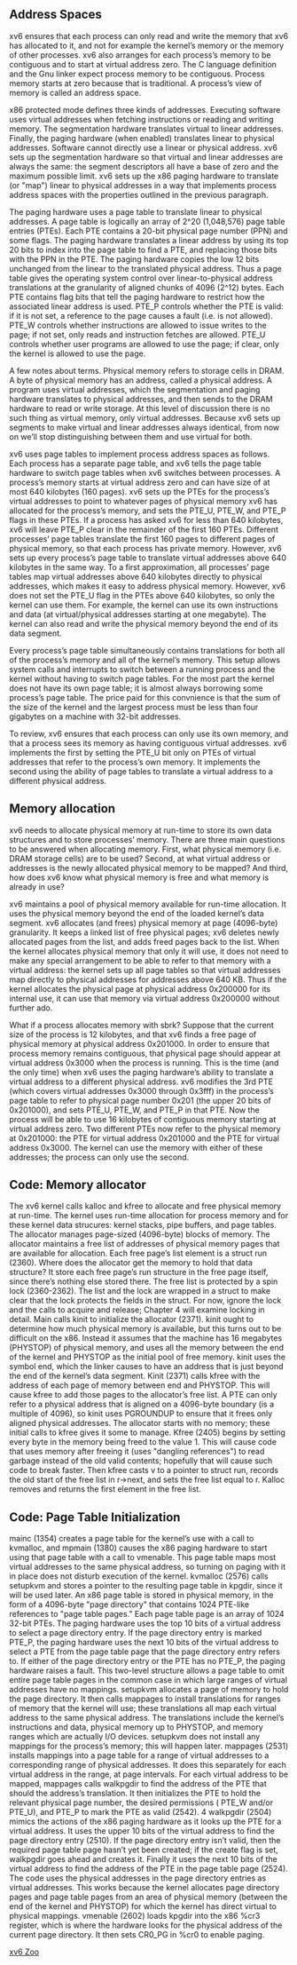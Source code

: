 ## Address Spaces

xv6 ensures that each process can only read and write the memory that xv6 has allocated to it, and not for example the kernel’s memory or the memory of other processes. xv6 also arranges for each process’s memory to be contiguous and to start at virtual address zero. The C language definition and the Gnu linker expect process memory to be contiguous. Process memory starts at zero because that is traditional. A process’s view of memory is called an address space.

x86 protected mode defines three kinds of addresses. Executing software uses virtual addresses when fetching instructions or reading and writing memory. The segmentation hardware translates virtual to linear addresses. Finally, the paging hardware (when enabled) translates linear to physical addresses. Software cannot directly use a linear or physical address. xv6 sets up the segmentation hardware so that virtual and linear addresses are always the same: the segment descriptors all have a base of zero and the maximum possible limit. xv6 sets up the x86 paging hardware to translate (or "map") linear to physical addresses in a way that implements process address spaces with the properties outlined in the previous paragraph.

The paging hardware uses a page table to translate linear to physical addresses. A page table is logically an array of 2^20 (1,048,576) page table entries (PTEs). Each PTE contains a 20-bit physical page number (PPN) and some flags. The paging hardware translates a linear address by using its top 20 bits to index into the page table to find a PTE, and replacing those bits with the PPN in the PTE. The paging hardware copies the low 12 bits unchanged from the linear to the translated physical address. Thus a page table gives the operating system control over linear-to-physical address translations at the granularity of aligned chunks of 4096 (2^12) bytes.
Each PTE contains flag bits that tell the paging hardware to restrict how the associated linear address is used. PTE_P controls whether the PTE is valid: if it is not set,
a reference to the page causes a fault (i.e. is not allowed). PTE_W controls whether instructions are allowed to issue writes to the page; if not set, only reads and instruction fetches are allowed. PTE_U controls whether user programs are allowed to use the page; if clear, only the kernel is allowed to use the page.

A few notes about terms. Physical memory refers to storage cells in DRAM. A byte of physical memory has an address, called a physical address. A program uses virtual addresses, which the segmentation and paging hardware translates to physical addresses, and then sends to the DRAM hardware to read or write storage. At this level of discussion there is no such thing as virtual memory, only virtual addresses. Because xv6 sets up segments to make virtual and linear addresses always identical, from now on we’ll stop distinguishing between them and use virtual for both.

xv6 uses page tables to implement process address spaces as follows. Each process has a separate page table, and xv6 tells the page table hardware to switch page tables when xv6 switches between processes. A process’s memory starts at virtual address zero and can have size of at most 640 kilobytes (160 pages). xv6 sets up the PTEs for the process’s virtual addresses to point to whatever pages of physical memory xv6 has allocated for the process’s memory, and sets the PTE_U, PTE_W, and PTE_P flags in these PTEs. If a process has asked xv6 for less than 640 kilobytes, xv6 will leave PTE_P clear in the remainder of the first 160 PTEs.
Different processes’ page tables translate the first 160 pages to different pages of physical memory, so that each process has private memory. However, xv6 sets up every process’s page table to translate virtual addresses above 640 kilobytes in the same way. To a first approximation, all processes’ page tables map virtual addresses above 640 kilobytes directly to physical addresses, which makes it easy to address physical memory. However, xv6 does not set the PTE_U flag in the PTEs above 640 kilobytes, so only the kernel can use them. For example, the kernel can use its own instructions and data (at virtual/physical addresses starting at one megabyte). The kernel can also read and write the physical memory beyond the end of its data segment.

Every process’s page table simultaneously contains translations for both all of the process’s memory and all of the kernel’s memory. This setup allows system calls and interrupts to switch between a running process and the kernel without having to switch page tables. For the most part the kernel does not have its own page table; it is almost always borrowing some process’s page table. The price paid for this convnience is that the sum of the size of the kernel and the largest process must be less than four gigabytes on a machine with 32-bit addresses.

To review, xv6 ensures that each process can only use its own memory, and that a process sees its memory as having contiguous virtual addresses. xv6 implements the first by setting the PTE_U bit only on PTEs of virtual addresses that refer to the process’s own memory. It implements the second using the ability of page tables to translate a virtual address to a different physical address.

## Memory allocation

xv6 needs to allocate physical memory at run-time to store its own data structures and to store processes’ memory. There are three main questions to be answered
when allocating memory. First, what physical memory (i.e. DRAM storage cells) are to be used? Second, at what virtual address or addresses is the newly allocated physical memory to be mapped? And third, how does xv6 know what physical memory is free and what memory is already in use?

xv6 maintains a pool of physical memory available for run-time allocation. It uses the physical memory beyond the end of the loaded kernel’s data segment. xv6 allocates (and frees) physical memory at page (4096-byte) granularity. It keeps a linked list of free physical pages; xv6 deletes newly allocated pages from the list, and adds freed pages back to the list.
When the kernel allocates physical memory that only it will use, it does not need to make any special arrangement to be able to refer to that memory with a virtual address: the kernel sets up all page tables so that virtual addresses map directly to physical addresses for addresses above 640 KB. Thus if the kernel allocates the physical page at physical address 0x200000 for its internal use, it can use that memory via virtual address 0x200000 without further ado.

What if a process allocates memory with sbrk? Suppose that the current size of the process is 12 kilobytes, and that xv6 finds a free page of physical memory at physical address 0x201000. In order to ensure that process memory remains contiguous, that physical page should appear at virtual address 0x3000 when the process is running. This is the time (and the only time) when xv6 uses the paging hardware’s ability to translate a virtual address to a different physical address. xv6 modifies the 3rd PTE (which covers virtual addresses 0x3000 through 0x3fff) in the process’s page table to refer to physical page number 0x201 (the upper 20 bits of 0x201000), and sets PTE_U, PTE_W, and PTE_P in that PTE. Now the process will be able to use 16 kilobytes of contiguous memory starting at virtual address zero. Two different PTEs now refer to the physical memory at 0x201000: the PTE for virtual address 0x201000 and the PTE for virtual address 0x3000. The kernel can use the memory with either of these addresses; the process can only use the second.

## Code: Memory allocator

The xv6 kernel calls kalloc and kfree to allocate and free physical memory at run-time. The kernel uses run-time allocation for process memory and for these kernel data strucures: kernel stacks, pipe buffers, and page tables. The allocator manages page-sized (4096-byte) blocks of memory.
The allocator maintains a free list of addresses of physical memory pages that are available for allocation. Each free page’s list element is a struct run (2360). Where does the allocator get the memory to hold that data structure? It store each free page’s run structure in the free page itself, since there’s nothing else stored there. The free list is protected by a spin lock (2360-2362). The list and the lock are wrapped in a struct to make clear that the lock protects the fields in the struct. For now, ignore the lock and the calls to acquire and release; Chapter 4 will examine locking in detail.
Main calls kinit to initialize the allocator (2371). kinit ought to determine how much physical memory is available, but this turns out to be difficult on the x86. Instead it assumes that the machine has 16 megabytes (PHYSTOP) of physical memory,
and uses all the memory between the end of the kernel and PHYSTOP as the initial pool of free memory. kinit uses the symbol end, which the linker causes to have an address that is just beyond the end of the kernel’s data segment.
Kinit (2371) calls kfree with the address of each page of memory between end and PHYSTOP. This will cause kfree to add those pages to the allocator’s free list. A PTE can only refer to a physical address that is aligned on a 4096-byte boundary (is a multiple of 4096), so kinit uses PGROUNDUP to ensure that it frees only aligned physical addresses. The allocator starts with no memory; these initial calls to kfree gives it some to manage.
Kfree (2405) begins by setting every byte in the memory being freed to the value 1. This will cause code that uses memory after freeing it (uses "dangling references") to read garbage instead of the old valid contents; hopefully that will cause such code to break faster. Then kfree casts v to a pointer to struct run, records the old start of the free list in r->next, and sets the free list equal to r. Kalloc removes and returns the first element in the free list.

## Code: Page Table Initialization ##

mainc (1354) creates a page table for the kernel’s use with a call to kvmalloc, and mpmain (1380) causes the x86 paging hardware to start using that page table with a call to vmenable. This page table maps most virtual addresses to the same physical address, so turning on paging with it in place does not disturb execution of the kernel.
kvmalloc (2576) calls setupkvm and stores a pointer to the resulting page table in kpgdir, since it will be used later.
An x86 page table is stored in physical memory, in the form of a 4096-byte "page directory" that contains 1024 PTE-like references to "page table pages." Each page table page is an array of 1024 32-bit PTEs. The paging hardware uses the top 10 bits of a virtual address to select a page directory entry. If the page directory entry is marked PTE_P, the paging hardware uses the next 10 bits of the virtual address to select a PTE from the page table page that the page directory entry refers to. If either of the page directory entry or the PTE has no PTE_P, the paging hardware raises a fault. This two-level structure allows a page table to omit entire page table pages in the common case in which large ranges of virtual addresses have no mappings.
setupkvm allocates a page of memory to hold the page directory. It then calls mappages to install translations for ranges of memory that the kernel will use; these translations all map each virtual address to the same physical address. The translations include the kernel’s instructions and data, physical memory up to PHYSTOP, and memory ranges which are actually I/O devices. setupkvm does not install any mappings for the process’s memory; this will happen later.
mappages (2531) installs mappings into a page table for a range of virtual addresses to a corresponding range of physical addresses. It does this separately for each virtual address in the range, at page intervals. For each virtual address to be mapped, mappages calls walkpgdir to find the address of the PTE that should the address’s translation. It then initializes the PTE to hold the relevant physical page number, the desired permissions ( PTE_W and/or PTE_U), and PTE_P to mark the PTE as valid (2542).
4
walkpgdir (2504) mimics the actions of the x86 paging hardware as it looks up the PTE for a virtual address. It uses the upper 10 bits of the virtual address to find the page directory entry (2510). If the page directory entry isn’t valid, then the required page table page hasn’t yet been created; if the create flag is set, walkpgdir goes ahead and creates it. Finally it uses the next 10 bits of the virtual address to find the address of the PTE in the page table page (2524). The code uses the physical addresses in the page directory entries as virtual addresses. This works because the kernel allocates page directory pages and page table pages from an area of physical memory (between the end of the kernel and PHYSTOP) for which the kernel has direct virtual to physical mappings.
vmenable (2602) loads kpgdir into the x86 %cr3 register, which is where the hardware looks for the physical address of the current page directory. It then sets CR0_PG in %cr0 to enable paging.


[xv6 Zoo](http://zoo.cs.yale.edu/classes/cs422/2011/xv6-book/mem.pdf)

